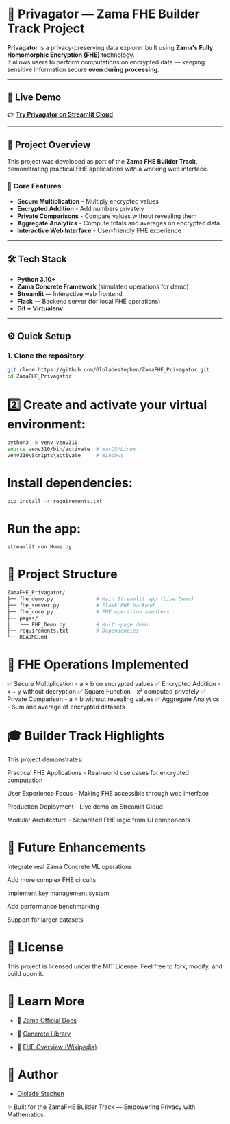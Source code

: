 # 🔐 Privagator — Zama FHE Builder Track Project

**Privagator** is a privacy-preserving data explorer built using **Zama's Fully Homomorphic Encryption (FHE)** technology.  
It allows users to perform computations on encrypted data — keeping sensitive information secure **even during processing**.

---

## 🚀 Live Demo
**👉 [Try Privagator on Streamlit Cloud](https://privagator.streamlit.app/)**

---

## 🎯 Project Overview

This project was developed as part of the **Zama FHE Builder Track**, demonstrating practical FHE applications with a working web interface.

### 🔐 Core Features
- **Secure Multiplication** - Multiply encrypted values
- **Encrypted Addition** - Add numbers privately  
- **Private Comparisons** - Compare values without revealing them
- **Aggregate Analytics** - Compute totals and averages on encrypted data
- **Interactive Web Interface** - User-friendly FHE experience

---

## 🛠️ Tech Stack
- **Python 3.10+**
- **Zama Concrete Framework** (simulated operations for demo)
- **Streamlit** — Interactive web frontend
- **Flask** — Backend server (for local FHE operations)
- **Git + Virtualenv**

---

## ⚙️ Quick Setup

### 1. Clone the repository
```bash
git clone https://github.com/Ololadestephen/ZamaFHE_Privagator.git
cd ZamaFHE_Privagator
```


# 2️⃣ Create and activate your virtual environment:
```bash
python3 -m venv venv310
source venv310/bin/activate  # macOS/Linux
venv310\Scripts\activate     # Windows
```



# Install dependencies:
```bash
pip install -r requirements.txt
```

# Run the app:
```bash
streamlit run Home.py
```

# 📂 Project Structure
```bash
ZamaFHE_Privagator/
├── fhe_demo.py              # Main Streamlit app (Live Demo)
├── fhe_server.py            # Flask FHE backend
├── fhe_core.py              # FHE operation handlers
├── pages/
│   └── FHE_Demo.py          # Multi-page demo
├── requirements.txt         # Dependencies
└── README.md
```

#  🧠 FHE Operations Implemented
✅ Secure Multiplication - a × b on encrypted values
✅ Encrypted Addition - x + y without decryption
✅ Square Function - x² computed privately
✅ Private Comparison - a > b without revealing values
✅ Aggregate Analytics - Sum and average of encrypted datasets

#  🎓 Builder Track Highlights
This project demonstrates:

Practical FHE Applications - Real-world use cases for encrypted computation

User Experience Focus - Making FHE accessible through web interface

Production Deployment - Live demo on Streamlit Cloud

Modular Architecture - Separated FHE logic from UI components

#  🚀 Future Enhancements
Integrate real Zama Concrete ML operations

Add more complex FHE circuits

Implement key management system

Add performance benchmarking

Support for larger datasets



# 🧾 License

This project is licensed under the MIT License.
Feel free to fork, modify, and build upon it.

# 💬 Learn More
- 🔗 [Zama Official Docs](https://docs.zama.ai)

- 🔗 [Concrete Library](https://docs.zama.ai/concrete)

- 🔗 [FHE Overview (Wikipedia)](https://en.wikipedia.org/wiki/Homomorphic_encryption)


# 👤 Author
- [Ololade Stephen](https://x.com/Ololadestephen)


✨ Built for the ZamaFHE Builder Track — Empowering Privacy with Mathematics.